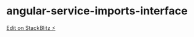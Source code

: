 # angular-service-imports-interface

[Edit on StackBlitz ⚡️](https://stackblitz.com/edit/angular-service-imports-interface)